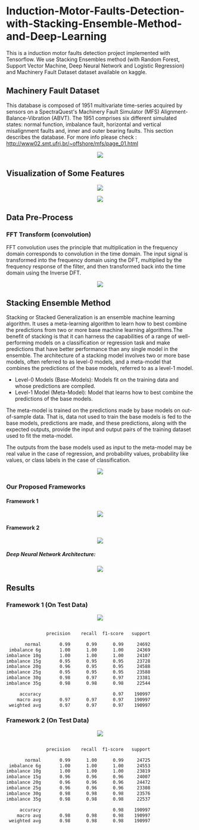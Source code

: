 # Induction-Motor-Faults-Detection-with-Stacking-Ensemble-Method-and-Deep-Learning
This is a induction motor faults detection project implemented with Tensorflow. We use Stacking Ensembles method (with Random Forest, Support Vector Machine, Deep Neural Network and Logistic Regression) and Machinery Fault Dataset dataset available on kaggle.

## Machinery Fault Dataset
This database is composed of 1951 multivariate time-series acquired by sensors on a SpectraQuest's Machinery Fault Simulator (MFS) Alignment-Balance-Vibration (ABVT). The 1951 comprises six different simulated states: normal function, imbalance fault, horizontal and vertical misalignment faults and, inner and outer bearing faults. This section describes the database. For more info please check : http://www02.smt.ufrj.br/~offshore/mfs/page_01.html
<p align="center">
<a href="https://github.com/mo26-web/Induction-Motor-Faults-Detection-with-Stacking-Ensemble-Method-and-Deep-Learning/blob/main/image/motor.jpg"><img src="https://github.com/mo26-web/Induction-Motor-Faults-Detection-with-Stacking-Ensemble-Method-and-Deep-Learning/blob/main/image/motor.jpg" align="center"></a>
</p>

## Visualization of Some Features
<p align="center">
<a href="https://github.com/mo26-web/Induction-Motor-Faults-Detection-with-Stacking-Ensemble-Method-and-Deep-Learning/blob/main/image/results1.png"><img src="https://github.com/mo26-web/Induction-Motor-Faults-Detection-with-Stacking-Ensemble-Method-and-Deep-Learning/blob/main/image/results1.png" align="center"></a>
</p>

<p align="center">
<a href="https://github.com/mo26-web/Induction-Motor-Faults-Detection-with-Stacking-Ensemble-Method-and-Deep-Learning/blob/main/image/results2.png"><img src="https://github.com/mo26-web/Induction-Motor-Faults-Detection-with-Stacking-Ensemble-Method-and-Deep-Learning/blob/main/image/results2.png" align="center"></a>
</p>

## Data Pre-Process
### FFT Transform (convolution)
FFT convolution uses the principle that multiplication in the frequency domain corresponds to convolution in the time domain. The input signal is transformed into the frequency domain using the DFT, multiplied by the frequency response of the filter, and then transformed back into the time domain using the Inverse DFT.
<p align="center">
<a href="https://docs.scipy.org/doc/scipy/_images/scipy-signal-fftconvolve-1_00.png"><img src="https://docs.scipy.org/doc/scipy/_images/scipy-signal-fftconvolve-1_00.png" align="center"></a>
</p>

## Stacking Ensemble Method
Stacking or Stacked Generalization is an ensemble machine learning algorithm. It uses a meta-learning algorithm to learn how to best combine the predictions from two or more base machine learning algorithms.The benefit of stacking is that it can harness the capabilities of a range of well-performing models on a classification or regression task and make predictions that have better performance than any single model in the ensemble.
The architecture of a stacking model involves two or more base models, often referred to as level-0 models, and a meta-model that combines the predictions of the base models, referred to as a level-1 model.

* Level-0 Models (Base-Models): Models fit on the training data and whose predictions are compiled.
* Level-1 Model (Meta-Model): Model that learns how to best combine the predictions of the base models.

The meta-model is trained on the predictions made by base models on out-of-sample data. That is, data not used to train the base models is fed to the base models, predictions are made, and these predictions, along with the expected outputs, provide the input and output pairs of the training dataset used to fit the meta-model.

The outputs from the base models used as input to the meta-model may be real value in the case of regression, and probability values, probability like values, or class labels in the case of classification.

<p align="center">
<a href="https://editor.analyticsvidhya.com/uploads/39725Stacking.png"><img src="https://editor.analyticsvidhya.com/uploads/39725Stacking.png" align="center"></a>
</p>

### Our Proposed Frameworks
#### Framework 1

<p align="center">
<a href="https://github.com/mo26-web/Induction-Motor-Faults-Detection-with-Stacking-Ensemble-Method-and-Deep-Learning/blob/main/image/framework1.JPG"><img src="https://github.com/mo26-web/Induction-Motor-Faults-Detection-with-Stacking-Ensemble-Method-and-Deep-Learning/blob/main/image/framework1.JPG" align="center"></a>
</p>

#### Framework 2

<p align="center">
<a href="https://github.com/mo26-web/Induction-Motor-Faults-Detection-with-Stacking-Ensemble-Method-and-Deep-Learning/blob/main/image/framework2.JPG"><img src="https://github.com/mo26-web/Induction-Motor-Faults-Detection-with-Stacking-Ensemble-Method-and-Deep-Learning/blob/main/image/framework2.JPG" align="center"></a>
</p>

##### Deep Neural Network Architecture:
<p align="center">
<a href="https://github.com/mo26-web/Induction-Motor-Faults-Detection-with-Stacking-Ensemble-Method-and-Deep-Learning/blob/main/image/model.png"><img src="https://github.com/mo26-web/Induction-Motor-Faults-Detection-with-Stacking-Ensemble-Method-and-Deep-Learning/blob/main/image/model.png" align="center"></a>
</p>

## Results 
### Framework 1 (On Test Data)

<p align="center">
<a href="https://github.com/mo26-web/Induction-Motor-Faults-Detection-with-Stacking-Ensemble-Method-and-Deep-Learning/blob/main/image/conf2.png?raw=true"><img src="https://github.com/mo26-web/Induction-Motor-Faults-Detection-with-Stacking-Ensemble-Method-and-Deep-Learning/blob/main/image/conf2.png?raw=true" align="center"></a>
</p>

```bash

               precision    recall  f1-score   support

       normal       0.99      0.99      0.99     24692
 imbalance 6g       1.00      1.00      1.00     24369
imbalance 10g       1.00      1.00      1.00     24107
imbalance 15g       0.95      0.95      0.95     23728
imbalance 20g       0.96      0.95      0.95     24588
imbalance 25g       0.95      0.95      0.95     23588
imbalance 30g       0.98      0.97      0.97     23381
imbalance 35g       0.98      0.98      0.98     22544

     accuracy                           0.97    190997
    macro avg       0.97      0.97      0.97    190997
 weighted avg       0.97      0.97      0.97    190997
```

### Framework 2 (On Test Data)


<p align="center">
<a href="https://github.com/mo26-web/Induction-Motor-Faults-Detection-with-Stacking-Ensemble-Method-and-Deep-Learning/blob/main/image/conf4.png?raw=true"><img src="https://github.com/mo26-web/Induction-Motor-Faults-Detection-with-Stacking-Ensemble-Method-and-Deep-Learning/blob/main/image/conf4.png?raw=true" align="center"></a>
</p>

```bash

               precision    recall  f1-score   support

       normal       0.99      1.00      0.99     24725
 imbalance 6g       1.00      1.00      1.00     24553
imbalance 10g       1.00      1.00      1.00     23819
imbalance 15g       0.96      0.96      0.96     24007
imbalance 20g       0.96      0.96      0.96     24472
imbalance 25g       0.96      0.96      0.96     23308
imbalance 30g       0.98      0.98      0.98     23576
imbalance 35g       0.98      0.98      0.98     22537

     accuracy                           0.98    190997
    macro avg       0.98      0.98      0.98    190997
 weighted avg       0.98      0.98      0.98    190997
```
